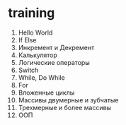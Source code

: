# training  
1. Hello World  
2. If Else   
3. Инкремент и Декремент  
4. Калькулятор  
5. Логические операторы  
6. Switch  
7. While, Do While  
8. For  
9. Вложенные циклы  
10. Массивы двумерные и зубчатые  
11. Трехмерные и более массивы  
12. ООП 
